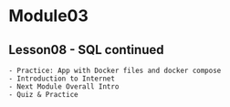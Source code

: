 # Module03

## Lesson08 - SQL continued

    - Practice: App with Docker files and docker compose
    - Introduction to Internet
    - Next Module Overall Intro
    - Quiz & Practice
